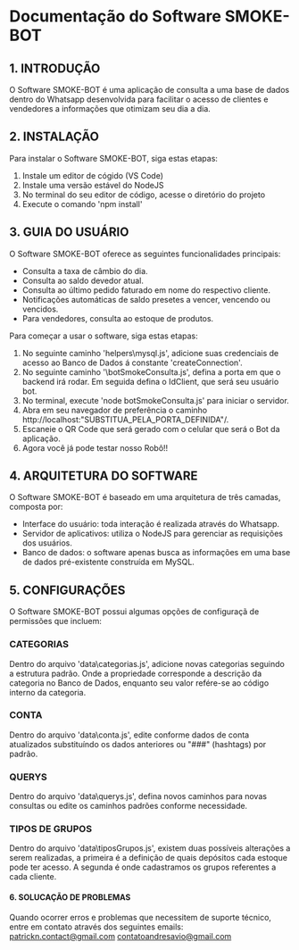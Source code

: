 # Documentação do Software SMOKE-BOT

## 1. INTRODUÇÃO

O Software SMOKE-BOT é uma aplicação de consulta a uma base de dados dentro do Whatsapp desenvolvida para facilitar o acesso de clientes e vendedores a informações que otimizam seu dia a dia.

## 2. INSTALAÇÃO

Para instalar o Software SMOKE-BOT, siga estas etapas:

1. Instale um editor de cógido (VS Code)
2. Instale uma versão estável do NodeJS
3. No terminal do seu editor de código, acesse o diretório do projeto
4. Execute o comando 'npm install'

## 3. GUIA DO USUÁRIO

O Software SMOKE-BOT oferece as seguintes funcionalidades principais:

- Consulta a taxa de câmbio do dia.
- Consulta ao saldo devedor atual.
- Consulta ao último pedido faturado em nome do respectivo cliente.
- Notificações automáticas de saldo presetes a vencer, vencendo ou vencidos.
- Para vendedores, consulta ao estoque de produtos.

Para começar a usar o software, siga estas etapas:

1. No seguinte caminho 'helpers\mysql.js', adicione suas credenciais de acesso ao Banco de Dados á constante 'createConnection'.
2. No seguinte caminho '\botSmokeConsulta.js', defina a porta em que o backend irá rodar. Em seguida defina o IdClient, que será seu usuário bot.
3. No terminal, execute 'node botSmokeConsulta.js' para iniciar o servidor.
4. Abra em seu navegador de preferência o caminho http://localhost:"SUBSTITUA_PELA_PORTA_DEFINIDA"/.
5. Escaneie o QR Code que será gerado com o celular que será o Bot da aplicação.
6. Agora você já pode testar nosso Robô!!

## 4. ARQUITETURA DO SOFTWARE

O Software SMOKE-BOT é baseado em uma arquitetura de três camadas, composta por:

- Interface do usuário: toda interação é realizada através do Whatsapp.
- Servidor de aplicativos: utiliza o NodeJS para gerenciar as requisições dos usuários.
- Banco de dados: o software apenas busca as informações em uma base de dados pré-existente construída em MySQL.

## 5. CONFIGURAÇÕES

O Software SMOKE-BOT possui algumas opções de configuraçã de permissões que incluem:

### CATEGORIAS

Dentro do arquivo 'data\categorias.js', adicione novas categorias seguindo a estrutura padrão. Onde a propriedade corresponde a descrição da categoria no Banco de Dados, enquanto seu valor refére-se ao código interno da categoria.

### CONTA

Dentro do arquivo 'data\conta.js', edite conforme dados de conta atualizados substituíndo os dados anteriores ou "###" (hashtags) por padrão.

### QUERYS

Dentro do arquivo 'data\querys.js', defina novos caminhos para novas consultas ou edite os caminhos padrões conforme necessidade.

### TIPOS DE GRUPOS

Dentro do arquivo 'data\tiposGrupos.js', existem duas possíveis alterações a serem realizadas, a primeira é a definição de quais depósitos cada estoque pode ter acesso. A segunda é onde cadastramos os grupos referentes a cada cliente.

#### 6. SOLUCAÇÃO DE PROBLEMAS

Quando ocorrer erros e problemas que necessitem de suporte técnico, entre em contato através dos seguintes emails: 
patrickn.contact@gmail.com
contatoandresavio@gmail.com
